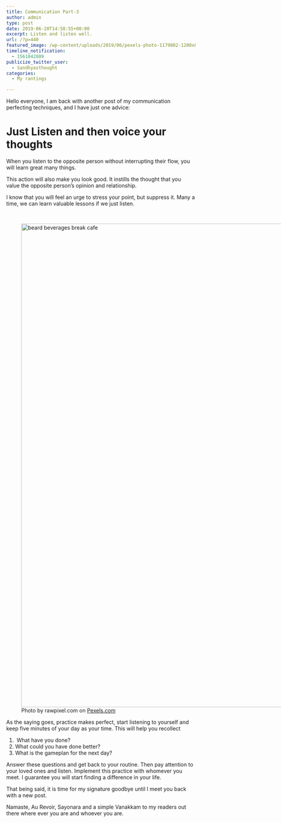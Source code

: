 ```yaml
---
title: Communication Part-3
author: admin
type: post
date: 2019-06-20T14:58:55+00:00
excerpt: Listen and listen well.
url: /?p=440
featured_image: /wp-content/uploads/2019/06/pexels-photo-1179802-1200x852.jpeg
timeline_notification:
  - 1561042809
publicize_twitter_user:
  - Sandhyasthought
categories:
  - My rantings

---
```

Hello everyone, I am back with another post of my communication perfecting techniques, and I have just one advice:

# **Just Listen and then voice your thoughts**

When you listen to the opposite person without interrupting their flow, you will learn great many things.

This action will also make you look good. It instills the thought that you value the opposite person&#8217;s opinion and relationship.

I know that you will feel an urge to stress your point, but suppress it. Many a time, we can learn valuable lessons if we just listen.

&nbsp;

<figure id="attachment_media-11" aria-describedby="caption-attachment-media-11" style="width: 1880px" class="wp-caption alignnone"><img class="alignnone size-full wp-image-442" src="http://wp.docker.localhost:8000/wp-content/uploads/2019/06/pexels-photo-630831.jpeg" alt="beard beverages break cafe" width="1880" height="1288" srcset="http://wp.docker.localhost:8000/wp-content/uploads/2019/06/pexels-photo-630831.jpeg 1880w, http://wp.docker.localhost:8000/wp-content/uploads/2019/06/pexels-photo-630831-300x206.jpeg 300w, http://wp.docker.localhost:8000/wp-content/uploads/2019/06/pexels-photo-630831-1024x702.jpeg 1024w, http://wp.docker.localhost:8000/wp-content/uploads/2019/06/pexels-photo-630831-768x526.jpeg 768w, http://wp.docker.localhost:8000/wp-content/uploads/2019/06/pexels-photo-630831-1536x1052.jpeg 1536w, http://wp.docker.localhost:8000/wp-content/uploads/2019/06/pexels-photo-630831-1200x822.jpeg 1200w" sizes="(max-width: 1880px) 100vw, 1880px" /><figcaption id="caption-attachment-media-11" class="wp-caption-text">Photo by rawpixel.com on <a href="https://www.pexels.com/photo/beard-beverages-break-cafe-630831/" rel="nofollow">Pexels.com</a></figcaption></figure>

As the saying goes, practice makes perfect, start listening to yourself and keep five minutes of your day as your time. This will help you recollect

  1.  What have you done?
  2. What could you have done better?
  3. What is the gameplan for the next day?

Answer these questions and get back to your routine. Then pay attention to your loved ones and listen. Implement this practice with whomever you meet. I guarantee you will start finding a difference in your life.

That being said, it is time for my signature goodbye until I meet you back with a new post.

Namaste, Au Revoir, Sayonara and a simple Vanakkam to my readers out there where ever you are and whoever you are.